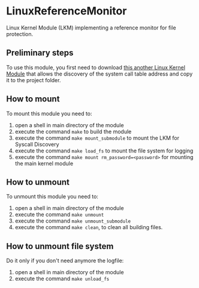 # LinuxReferenceMonitor
Linux Kernel Module (LKM) implementing a reference monitor for file protection.

## Preliminary steps
To use this module, you first need to download [this another Linux Kernel Module](https://github.com/FrancescoQuaglia/Linux-sys_call_table-discoverer) that allows the discovery of the system call table address and copy it to the project folder.

## How to mount 
To mount this module you need to:
1. open a shell in main directory of the module
2. execute the command ```make``` to build the module
3. execute the command ```make mount_submodule``` to mount the LKM for Syscall Discovery
4. execute the command ```make load_fs``` to mount the file system for logging
5. execute the command ```make mount rm_password=<password>``` for mounting the main kernel module

## How to unmount
To unmount this module you need to:
1. open a shell in main directory of the module
2. execute the command ```make unmount```
2. execute the command ```make unmount_submodule```
3. execute the command ```make clean```, to clean all building files.

## How to unmount file system
Do it only if you don't need anymore the logfile:
1. open a shell in main directory of the module
2. execute the command ```make unload_fs```
